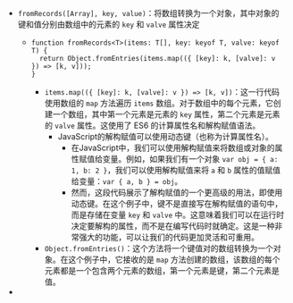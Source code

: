 - `fromRecords([Array], key, value)`：将数组转换为一个对象，其中对象的键和值分别由数组中的元素的 `key` 和 `valve` 属性决定
	- ```
	  function fromRecords<T>(items: T[], key: keyof T, valve: keyof T) {
	    return Object.fromEntries(items.map(({ [key]: k, [valve]: v }) => [k, v]));
	  }
	  ```
		- `items.map(({ [key]: k, [valve]: v }) => [k, v])`：这一行代码使用数组的 `map` 方法遍历 `items` 数组。对于数组中的每个元素，它创建一个数组，其中第一个元素是元素的 `key` 属性，第二个元素是元素的 `valve` 属性。这使用了 ES6 的计算属性名和解构赋值语法。
			- JavaScript的解构赋值可以使用动态键（也称为计算属性名）。
				- 在JavaScript中，我们可以使用解构赋值来将数组或对象的属性赋值给变量。例如，如果我们有一个对象 `var obj = { a: 1, b: 2 }`，我们可以使用解构赋值来将 `a` 和 `b` 属性的值赋值给变量：`var { a, b } = obj`。
				- 然而，这段代码展示了解构赋值的一个更高级的用法，即使用动态键。在这个例子中，键不是直接写在解构赋值的语句中，而是存储在变量 `key` 和 `valve` 中。这意味着我们可以在运行时决定要解构的属性，而不是在编写代码时就确定。这是一种非常强大的功能，可以让我们的代码更加灵活和可重用。
		- `Object.fromEntries()`：这个方法将一个键值对的数组转换为一个对象。在这个例子中，它接收的是 `map` 方法创建的数组，该数组的每个元素都是一个包含两个元素的数组，第一个元素是键，第二个元素是值。
-